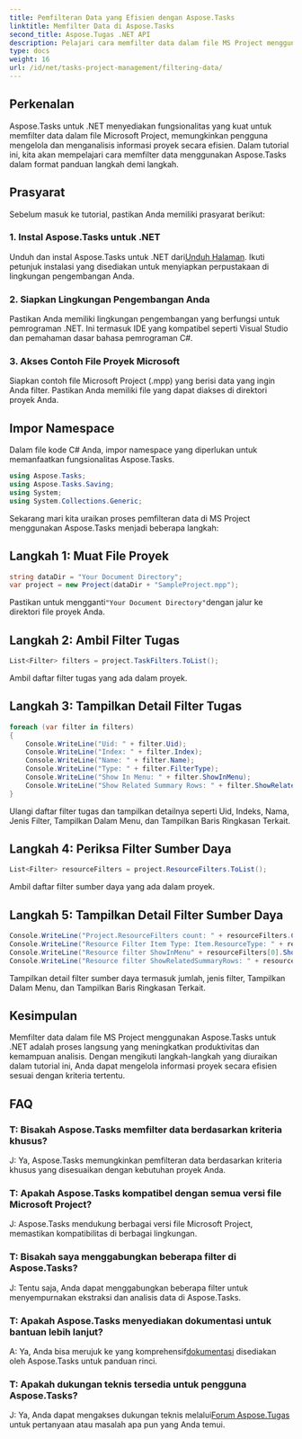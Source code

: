 ```yaml
---
title: Pemfilteran Data yang Efisien dengan Aspose.Tasks
linktitle: Memfilter Data di Aspose.Tasks
second_title: Aspose.Tugas .NET API
description: Pelajari cara memfilter data dalam file MS Project menggunakan Aspose.Tasks untuk .NET. Tingkatkan produktivitas dan kemampuan analisis dengan mudah.
type: docs
weight: 16
url: /id/net/tasks-project-management/filtering-data/
---
```

## Perkenalan
Aspose.Tasks untuk .NET menyediakan fungsionalitas yang kuat untuk memfilter data dalam file Microsoft Project, memungkinkan pengguna mengelola dan menganalisis informasi proyek secara efisien. Dalam tutorial ini, kita akan mempelajari cara memfilter data menggunakan Aspose.Tasks dalam format panduan langkah demi langkah.
## Prasyarat
Sebelum masuk ke tutorial, pastikan Anda memiliki prasyarat berikut:
### 1. Instal Aspose.Tasks untuk .NET
 Unduh dan instal Aspose.Tasks untuk .NET dari[Unduh Halaman](https://releases.aspose.com/tasks/net/). Ikuti petunjuk instalasi yang disediakan untuk menyiapkan perpustakaan di lingkungan pengembangan Anda.
### 2. Siapkan Lingkungan Pengembangan Anda
Pastikan Anda memiliki lingkungan pengembangan yang berfungsi untuk pemrograman .NET. Ini termasuk IDE yang kompatibel seperti Visual Studio dan pemahaman dasar bahasa pemrograman C#.
### 3. Akses Contoh File Proyek Microsoft
Siapkan contoh file Microsoft Project (.mpp) yang berisi data yang ingin Anda filter. Pastikan Anda memiliki file yang dapat diakses di direktori proyek Anda.
## Impor Namespace
Dalam file kode C# Anda, impor namespace yang diperlukan untuk memanfaatkan fungsionalitas Aspose.Tasks.

```csharp
using Aspose.Tasks;
using Aspose.Tasks.Saving;
using System;
using System.Collections.Generic;

```
Sekarang mari kita uraikan proses pemfilteran data di MS Project menggunakan Aspose.Tasks menjadi beberapa langkah:
## Langkah 1: Muat File Proyek
```csharp
string dataDir = "Your Document Directory";
var project = new Project(dataDir + "SampleProject.mpp");
```
 Pastikan untuk mengganti`"Your Document Directory"`dengan jalur ke direktori file proyek Anda.
## Langkah 2: Ambil Filter Tugas
```csharp
List<Filter> filters = project.TaskFilters.ToList();
```
Ambil daftar filter tugas yang ada dalam proyek.
## Langkah 3: Tampilkan Detail Filter Tugas
```csharp
foreach (var filter in filters)
{
    Console.WriteLine("Uid: " + filter.Uid);
    Console.WriteLine("Index: " + filter.Index);
    Console.WriteLine("Name: " + filter.Name);
    Console.WriteLine("Type: " + filter.FilterType);
    Console.WriteLine("Show In Menu: " + filter.ShowInMenu);
    Console.WriteLine("Show Related Summary Rows: " + filter.ShowRelatedSummaryRows);
}
```
Ulangi daftar filter tugas dan tampilkan detailnya seperti Uid, Indeks, Nama, Jenis Filter, Tampilkan Dalam Menu, dan Tampilkan Baris Ringkasan Terkait.
## Langkah 4: Periksa Filter Sumber Daya
```csharp
List<Filter> resourceFilters = project.ResourceFilters.ToList();
```
Ambil daftar filter sumber daya yang ada dalam proyek.
## Langkah 5: Tampilkan Detail Filter Sumber Daya
```csharp
Console.WriteLine("Project.ResourceFilters count: " + resourceFilters.Count);
Console.WriteLine("Resource Filter Item Type: Item.ResourceType: " + resourceFilters[0].FilterType);
Console.WriteLine("Resource filter ShowInMenu" + resourceFilters[0].ShowInMenu);
Console.WriteLine("Resource filter ShowRelatedSummaryRows: " + resourceFilters[0].ShowRelatedSummaryRows);
```
Tampilkan detail filter sumber daya termasuk jumlah, jenis filter, Tampilkan Dalam Menu, dan Tampilkan Baris Ringkasan Terkait.
## Kesimpulan
Memfilter data dalam file MS Project menggunakan Aspose.Tasks untuk .NET adalah proses langsung yang meningkatkan produktivitas dan kemampuan analisis. Dengan mengikuti langkah-langkah yang diuraikan dalam tutorial ini, Anda dapat mengelola informasi proyek secara efisien sesuai dengan kriteria tertentu.
## FAQ
### T: Bisakah Aspose.Tasks memfilter data berdasarkan kriteria khusus?
J: Ya, Aspose.Tasks memungkinkan pemfilteran data berdasarkan kriteria khusus yang disesuaikan dengan kebutuhan proyek Anda.
### T: Apakah Aspose.Tasks kompatibel dengan semua versi file Microsoft Project?
J: Aspose.Tasks mendukung berbagai versi file Microsoft Project, memastikan kompatibilitas di berbagai lingkungan.
### T: Bisakah saya menggabungkan beberapa filter di Aspose.Tasks?
J: Tentu saja, Anda dapat menggabungkan beberapa filter untuk menyempurnakan ekstraksi dan analisis data di Aspose.Tasks.
### T: Apakah Aspose.Tasks menyediakan dokumentasi untuk bantuan lebih lanjut?
 A: Ya, Anda bisa merujuk ke yang komprehensif[dokumentasi](https://reference.aspose.com/tasks/net/) disediakan oleh Aspose.Tasks untuk panduan rinci.
### T: Apakah dukungan teknis tersedia untuk pengguna Aspose.Tasks?
 J: Ya, Anda dapat mengakses dukungan teknis melalui[Forum Aspose.Tugas](https://forum.aspose.com/c/tasks/15) untuk pertanyaan atau masalah apa pun yang Anda temui.